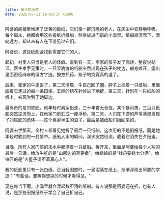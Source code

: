 ```yaml
---
title: 童年的纸梦
date: 2025-07-11 16:00:37 +0800
---
```


阿婆的阁楼里堆满了泛黄的报纸，它们像一群沉睡的老人，在灰尘中安静地呼吸。每个周末，她都会用这些报纸折纸船，然后放进门前的小溪里。纸船顺流而下，漂向远方，却从未有人在下游见过它们。

阿婆说，这些纸船会找到需要它们的人。

起初，村里人只当是老人的怪癖。直到有一天，李家的孩子发了高烧，整夜说胡话。医生束手无策时，一只湿漉漉的纸船突然出现在孩子的枕边，船身摊开，露出里面密密麻麻的偏方字迹。按方抓药，孩子的烧竟真的退了。

后来，张家的牛走丢了，第二天清晨，牛自己回了圈，脖子上挂着一只纸船，里面画着它走过的每一条田埂。王婶的绣花针掉进了地缝，第三天，针别在一只纸船的帆上，被风吹到了她脚边。

最离奇的是刘铁匠。他年轻时离家出走，三十年杳无音信。某个暴雨夜，三百只纸船突然逆流而上，在他家门前汇成一座浮桥。第二天，人们在下游的芦苇荡里发现了刘铁匠的遗体——这个离家半生的浪子，最后是被纸船们抬回来的。

阿婆去世那天，全村人都看见她折了最后一只纸船。这次用的不是旧报纸，而是她年轻时收到的一封情书。纸船入水的瞬间，溪水突然倒流，载着它消失在夕阳里。

当晚，所有人家门前的溪水中都漂着一只纸船。拆开来，里面是阿婆给每个人写的最后一句话。给放牛娃的是"山那边的草更嫩"，给绣娘的是"牡丹要绣七分满"，给铁匠的是"火星子烫不着真心人"。

我的纸船里只有一张白纸。正当我困惑时，一滴泪落在纸上，渐渐浮现出阿婆的字迹："有些话，要等你想哭的时候才看得见。"

现在每当下雨，小溪里就会漂起数不清的纸船。有人说那是阿婆还在折，也有人说，是那些旧报纸终于学会了自己折自己。
